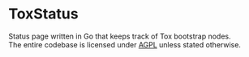 # ToxStatus
Status page written in Go that keeps track of Tox bootstrap nodes.<br>The entire codebase is licensed under [AGPL](LICENSE) unless stated otherwise.
